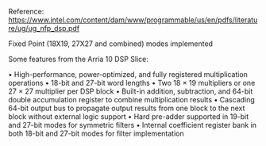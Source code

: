 Reference: https://www.intel.com/content/dam/www/programmable/us/en/pdfs/literature/ug/ug_nfp_dsp.pdf

Fixed Point (18X19, 27X27 and combined) modes implemented

Some features from the Arria 10 DSP Slice: 

• High-performance, power-optimized, and fully registered multiplication operations
• 18-bit and 27-bit word lengths
• Two 18 × 19 multipliers or one 27 × 27 multiplier per DSP block
• Built-in addition, subtraction, and 64-bit double accumulation register to combine
multiplication results
• Cascading 64-bit output bus to propagate output results from one block to the
next block without external logic support
• Hard pre-adder supported in 19-bit and 27-bit modes for symmetric filters
• Internal coefficient register bank in both 18-bit and 27-bit modes for filter
implementation
